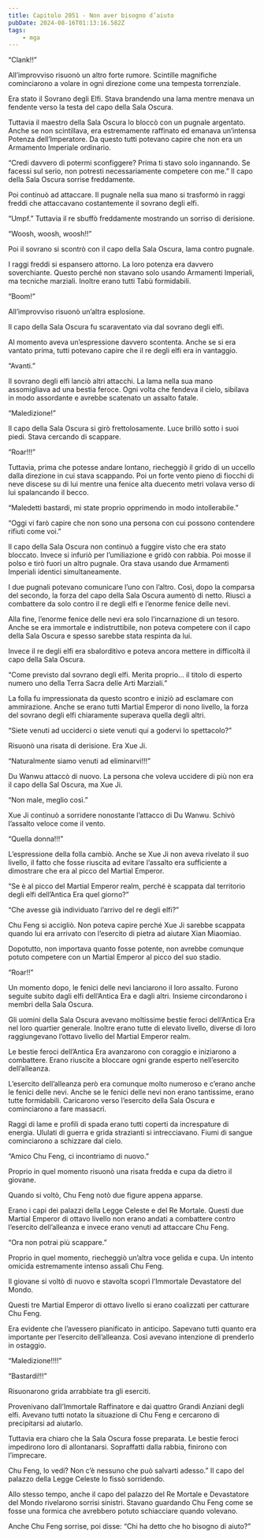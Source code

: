 ```yaml
---
title: Capitolo 2051 - Non aver bisogno d’aiuto
pubDate: 2024-08-16T01:13:16.582Z
tags:
    - mga
---
```





“Clank!!”


All’improvviso risuonò un altro forte rumore. Scintille magnifiche cominciarono a volare in ogni direzione come una tempesta torrenziale.

Era stato il Sovrano degli Elfi. Stava brandendo una lama mentre menava un fendente verso la testa del capo della Sala Oscura.


Tuttavia il maestro della Sala Oscura lo bloccò con un pugnale argentato. Anche se non scintillava, era estremamente raffinato ed emanava un’intensa Potenza dell’Imperatore. Da questo tutti potevano capire che non era un Armamento Imperiale ordinario.


“Credi davvero di potermi sconfiggere? Prima ti stavo solo ingannando. Se facessi sul serio, non potresti necessariamente competere con me.” Il capo della Sala Oscura sorrise freddamente.


Poi continuò ad attaccare. Il pugnale nella sua mano si trasformò in raggi freddi che attaccavano costantemente il sovrano degli elfi.


“Umpf.” Tuttavia il re sbuffò freddamente mostrando un sorriso di derisione.

“Woosh, woosh, woosh!!”


Poi il sovrano si scontrò con il capo della Sala Oscura, lama contro pugnale.


I raggi freddi si espansero attorno. La loro potenza era davvero soverchiante. Questo perché non stavano solo usando Armamenti Imperiali, ma tecniche marziali. Inoltre erano tutti Tabù formidabili.

“Boom!”


All’improvviso risuonò un’altra esplosione.


Il capo della Sala Oscura fu scaraventato via dal sovrano degli elfi.


Al momento aveva un’espressione davvero scontenta. Anche se si era vantato prima, tutti potevano capire che il re degli elfi era in vantaggio.

“Avanti.”


Il sovrano degli elfi lanciò altri attacchi. La lama nella sua mano assomigliava ad una bestia feroce. Ogni volta che fendeva il cielo, sibilava in modo assordante e avrebbe scatenato un assalto fatale.


“Maledizione!”


Il capo della Sala Oscura si girò frettolosamente. Luce brillò sotto i suoi piedi. Stava cercando di scappare.

“Roar!!!”


Tuttavia, prima che potesse andare lontano, riecheggiò il grido di un uccello dalla direzione in cui stava scappando. Poi un forte vento pieno di fiocchi di neve discese su di lui mentre una fenice alta duecento metri volava verso di lui spalancando il becco.


“Maledetti bastardi, mi state proprio opprimendo in modo intollerabile.”


“Oggi vi farò capire che non sono una persona con cui possono contendere rifiuti come voi.”


Il capo della Sala Oscura non continuò a fuggire visto che era stato bloccato. Invece si infuriò per l’umiliazione e gridò con rabbia. Poi mosse il polso e tirò fuori un altro pugnale. Ora stava usando due Armamenti Imperiali identici simultaneamente.


I due pugnali potevano comunicare l’uno con l’altro. Così, dopo la comparsa del secondo, la forza del capo della Sala Oscura aumentò di netto. Riuscì a combattere da solo contro il re degli elfi e l’enorme fenice delle nevi.


Alla fine, l’enorme fenice delle nevi era solo l’incarnazione di un tesoro. Anche se era immortale e indistruttibile, non poteva competere con il capo della Sala Oscura e spesso sarebbe stata respinta da lui.

Invece il re degli elfi era sbalorditivo e poteva ancora mettere in difficoltà il capo della Sala Oscura.


“Come previsto dal sovrano degli elfi. Merita proprio… il titolo di esperto numero uno della Terra Sacra delle Arti Marziali.”


La folla fu impressionata da questo scontro e iniziò ad esclamare con ammirazione. Anche se erano tutti Martial Emperor di nono livello, la forza del sovrano degli elfi chiaramente superava quella degli altri.

“Siete venuti ad ucciderci o siete venuti qui a godervi lo spettacolo?”


Risuonò una risata di derisione. Era Xue Ji.


“Naturalmente siamo venuti ad eliminarvi!!!”


Du Wanwu attaccò di nuovo. La persona che voleva uccidere di più non era il capo della Sal Oscura, ma Xue Ji.


“Non male, meglio così.”


Xue Ji continuò a sorridere nonostante l’attacco di Du Wanwu. Schivò l’assalto veloce come il vento.

“Quella donna!!!”


L’espressione della folla cambiò. Anche se Xue Ji non aveva rivelato il suo livello, il fatto che fosse riuscita ad evitare l’assalto era sufficiente a dimostrare che era al picco del Martial Emperor.


“Se è al picco del Martial Emperor realm, perché è scappata dal territorio degli elfi dell’Antica Era quel giorno?”

“Che avesse già individuato l’arrivo del re degli elfi?”


Chu Feng si accigliò. Non poteva capire perché Xue Ji sarebbe scappata quando lui era arrivato con l’esercito di pietra ad aiutare Xian Miaomiao.


Dopotutto, non importava quanto fosse potente, non avrebbe comunque potuto competere con un Martial Emperor al picco del suo stadio.


“Roar!!”


Un momento dopo, le fenici delle nevi lanciarono il loro assalto. Furono seguite subito dagli elfi dell’Antica Era e dagli altri. Insieme circondarono i membri della Sala Oscura.

Gli uomini della Sala Oscura avevano moltissime bestie feroci dell’Antica Era nel loro quartier generale. Inoltre erano tutte di elevato livello, diverse di loro raggiungevano l’ottavo livello del Martial Emperor realm.


Le bestie feroci dell’Antica Era avanzarono con coraggio e iniziarono a combattere. Erano riuscite a bloccare ogni grande esperto nell’esercito dell’alleanza.


L’esercito dell’alleanza però era comunque molto numeroso e c’erano anche le fenici delle nevi. Anche se le fenici delle nevi non erano tantissime, erano tutte formidabili. Caricarono verso l’esercito della Sala Oscura e cominciarono a fare massacri.


Raggi di lame e profili di spada erano tutti coperti da increspature di energia. Ululati di guerra e grida strazianti si intrecciavano. Fiumi di sangue cominciarono a schizzare dal cielo.

“Amico Chu Feng, ci incontriamo di nuovo.”


Proprio in quel momento risuonò una risata fredda e cupa da dietro il giovane.


Quando si voltò, Chu Feng notò due figure appena apparse.


Erano i capi dei palazzi della Legge Celeste e del Re Mortale. Questi due Martial Emperor di ottavo livello non erano andati a combattere contro l’esercito dell’alleanza e invece erano venuti ad attaccare Chu Feng.


“Ora non potrai più scappare.”


Proprio in quel momento, riecheggiò un’altra voce gelida e cupa. Un intento omicida estremamente intenso assalì Chu Feng.


Il giovane si voltò di nuovo e stavolta scoprì l’Immortale Devastatore del Mondo.


Questi tre Martial Emperor di ottavo livello si erano coalizzati per catturare Chu Feng.

Era evidente che l’avessero pianificato in anticipo. Sapevano tutti quanto era importante per l’esercito dell’alleanza. Così avevano intenzione di prenderlo in ostaggio.

“Maledizione!!!!”


“Bastardi!!!”


Risuonarono grida arrabbiate tra gli eserciti.


Provenivano dall’Immortale Raffinatore e dai quattro Grandi Anziani degli elfi. Avevano tutti notato la situazione di Chu Feng e cercarono di precipitarsi ad aiutarlo.


Tuttavia era chiaro che la Sala Oscura fosse preparata. Le bestie feroci impedirono loro di allontanarsi. Sopraffatti dalla rabbia, finirono con l’imprecare.


Chu Feng, lo vedi? Non c’è nessuno che può salvarti adesso.” Il capo del palazzo della Legge Celeste lo fissò sorridendo.


Allo stesso tempo, anche il capo del palazzo del Re Mortale e Devastatore del Mondo rivelarono sorrisi sinistri. Stavano guardando Chu Feng come se fosse una formica che avrebbero potuto schiacciare quando volevano.

Anche Chu Feng sorrise, poi disse: “Chi ha detto che ho bisogno di aiuto?”



